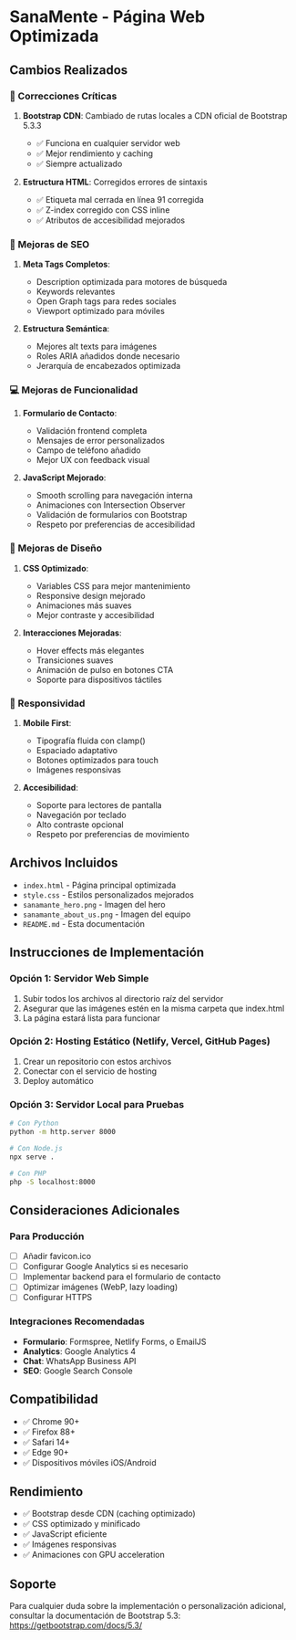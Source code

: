 # SanaMente - Página Web Optimizada

## Cambios Realizados

### 🔧 Correcciones Críticas

1. **Bootstrap CDN**: Cambiado de rutas locales a CDN oficial de Bootstrap 5.3.3
   - ✅ Funciona en cualquier servidor web
   - ✅ Mejor rendimiento y caching
   - ✅ Siempre actualizado

2. **Estructura HTML**: Corregidos errores de sintaxis
   - ✅ Etiqueta mal cerrada en línea 91 corregida
   - ✅ Z-index corregido con CSS inline
   - ✅ Atributos de accesibilidad mejorados

### 🚀 Mejoras de SEO

1. **Meta Tags Completos**:
   - Description optimizada para motores de búsqueda
   - Keywords relevantes
   - Open Graph tags para redes sociales
   - Viewport optimizado para móviles

2. **Estructura Semántica**:
   - Mejores alt texts para imágenes
   - Roles ARIA añadidos donde necesario
   - Jerarquía de encabezados optimizada

### 💻 Mejoras de Funcionalidad

1. **Formulario de Contacto**:
   - Validación frontend completa
   - Mensajes de error personalizados
   - Campo de teléfono añadido
   - Mejor UX con feedback visual

2. **JavaScript Mejorado**:
   - Smooth scrolling para navegación interna
   - Animaciones con Intersection Observer
   - Validación de formularios con Bootstrap
   - Respeto por preferencias de accesibilidad

### 🎨 Mejoras de Diseño

1. **CSS Optimizado**:
   - Variables CSS para mejor mantenimiento
   - Responsive design mejorado
   - Animaciones más suaves
   - Mejor contraste y accesibilidad

2. **Interacciones Mejoradas**:
   - Hover effects más elegantes
   - Transiciones suaves
   - Animación de pulso en botones CTA
   - Soporte para dispositivos táctiles

### 📱 Responsividad

1. **Mobile First**:
   - Tipografía fluida con clamp()
   - Espaciado adaptativo
   - Botones optimizados para touch
   - Imágenes responsivas

2. **Accesibilidad**:
   - Soporte para lectores de pantalla
   - Navegación por teclado
   - Alto contraste opcional
   - Respeto por preferencias de movimiento

## Archivos Incluidos

- `index.html` - Página principal optimizada
- `style.css` - Estilos personalizados mejorados
- `sanamante_hero.png` - Imagen del hero
- `sanamante_about_us.png` - Imagen del equipo
- `README.md` - Esta documentación

## Instrucciones de Implementación

### Opción 1: Servidor Web Simple
1. Subir todos los archivos al directorio raíz del servidor
2. Asegurar que las imágenes estén en la misma carpeta que index.html
3. La página estará lista para funcionar

### Opción 2: Hosting Estático (Netlify, Vercel, GitHub Pages)
1. Crear un repositorio con estos archivos
2. Conectar con el servicio de hosting
3. Deploy automático

### Opción 3: Servidor Local para Pruebas
```bash
# Con Python
python -m http.server 8000

# Con Node.js
npx serve .

# Con PHP
php -S localhost:8000
```

## Consideraciones Adicionales

### Para Producción
- [ ] Añadir favicon.ico
- [ ] Configurar Google Analytics si es necesario
- [ ] Implementar backend para el formulario de contacto
- [ ] Optimizar imágenes (WebP, lazy loading)
- [ ] Configurar HTTPS

### Integraciones Recomendadas
- **Formulario**: Formspree, Netlify Forms, o EmailJS
- **Analytics**: Google Analytics 4
- **Chat**: WhatsApp Business API
- **SEO**: Google Search Console

## Compatibilidad

- ✅ Chrome 90+
- ✅ Firefox 88+
- ✅ Safari 14+
- ✅ Edge 90+
- ✅ Dispositivos móviles iOS/Android

## Rendimiento

- ✅ Bootstrap desde CDN (caching optimizado)
- ✅ CSS optimizado y minificado
- ✅ JavaScript eficiente
- ✅ Imágenes responsivas
- ✅ Animaciones con GPU acceleration

## Soporte

Para cualquier duda sobre la implementación o personalización adicional, consultar la documentación de Bootstrap 5.3: https://getbootstrap.com/docs/5.3/

